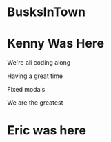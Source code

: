 # BusksInTown

# Kenny Was Here

We're all coding along

Having a great time

Fixed modals

We are the greatest

# Eric was here
